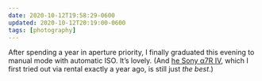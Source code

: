 ```yaml
---
date: 2020-10-12T19:58:29-0600
updated: 2020-10-12T20:19:00-0600
tags: [photography]
---
```


After spending a year in aperture priority, I finally graduated this evening to manual mode with automatic ISO. It’s lovely. (And [he Sony α7R IV](https://www.sony.com/electronics/interchangeable-lens-cameras/ilce-7rm4), which I first tried out via rental exactly a year ago, is still just *the best*.)
